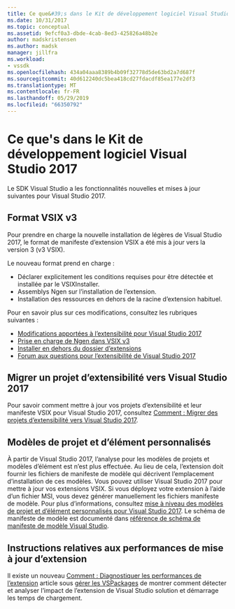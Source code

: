 ```yaml
---
title: Ce que&#39;s dans le Kit de développement logiciel Visual Studio 2017 | Microsoft Docs
ms.date: 10/31/2017
ms.topic: conceptual
ms.assetid: 9efcf0a3-dbde-4cab-8ed3-425826a48b2e
author: madskristensen
ms.author: madsk
manager: jillfra
ms.workload:
- vssdk
ms.openlocfilehash: 434a04aaa8389b4b09f32778d5de63bd2a7d687f
ms.sourcegitcommit: 40d612240dc5bea418cd27fdacdf85ea177e2df3
ms.translationtype: MT
ms.contentlocale: fr-FR
ms.lasthandoff: 05/29/2019
ms.locfileid: "66350792"
---
```

# <a name="what39s-new-in-the-visual-studio-2017-sdk"></a>Ce que&#39;s dans le Kit de développement logiciel Visual Studio 2017

Le SDK Visual Studio a les fonctionnalités nouvelles et mises à jour suivantes pour Visual Studio 2017.

## <a name="vsix-v3-format"></a>Format VSIX v3

Pour prendre en charge la nouvelle installation de légères de Visual Studio 2017, le format de manifeste d’extension VSIX a été mis à jour vers la version 3 (v3 VSIX).

Le nouveau format prend en charge :

* Déclarer explicitement les conditions requises pour être détectée et installée par le VSIXInstaller.
* Assemblys Ngen sur l’installation de l’extension.
* Installation des ressources en dehors de la racine d’extension habituel.

Pour en savoir plus sur ces modifications, consultez les rubriques suivantes :

* [Modifications apportées à l’extensibilité pour Visual Studio 2017](breaking-changes-2017.md)
* [Prise en charge de Ngen dans VSIX v3](ngen-support.md)
* [Installer en dehors du dossier d’extensions](set-install-root.md)
* [Forum aux questions pour l’extensibilité de Visual Studio 2017](faq-2017.md)

## <a name="migrate-extensibility-project-to-visual-studio-2017"></a>Migrer un projet d’extensibilité vers Visual Studio 2017

Pour savoir comment mettre à jour vos projets d’extensibilité et leur manifeste VSIX pour Visual Studio 2017, consultez [Comment : Migrer des projets d’extensibilité vers Visual Studio 2017](how-to-migrate-extensibility-projects-to-visual-studio-2017.md).

## <a name="custom-project-and-item-templates"></a>Modèles de projet et d’élément personnalisés

À partir de Visual Studio 2017, l’analyse pour les modèles de projets et modèles d’élément est n’est plus effectuée. Au lieu de cela, l’extension doit fournir les fichiers de manifeste de modèle qui décrivent l’emplacement d’installation de ces modèles. Vous pouvez utiliser Visual Studio 2017 pour mettre à jour vos extensions VSIX. Si vous déployez votre extension à l’aide d’un fichier MSI, vous devez générer manuellement les fichiers manifeste de modèle. Pour plus d’informations, consultez [mise à niveau des modèles de projet et d’élément personnalisés pour Visual Studio 2017](../extensibility/upgrading-custom-project-and-item-templates-for-visual-studio-2017.md). Le schéma de manifeste de modèle est documenté dans [référence de schéma de manifeste de modèle Visual Studio](../extensibility/visual-studio-template-manifest-schema-reference.md).

## <a name="updated-extension-performance-guidelines"></a>Instructions relatives aux performances de mise à jour d’extension

Il existe un nouveau [Comment : Diagnostiquer les performances de l’extension](how-to-diagnose-extension-performance.md) article sous [gérer les VSPackages](managing-vspackages.md) de montrer comment détecter et analyser l’impact de l’extension de Visual Studio solution et démarrage les temps de chargement.
